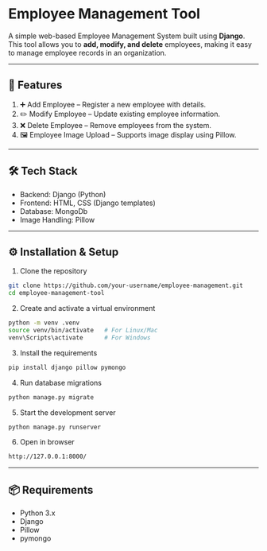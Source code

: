 # Employee Management Tool

A simple web-based Employee Management System built using **Django**.
This tool allows you to **add, modify, and delete** employees, making it easy to manage employee records in an organization.

---

## 🚀 Features

1. ➕ Add Employee – Register a new employee with details.
2. ✏️ Modify Employee – Update existing employee information.
3. ❌ Delete Employee – Remove employees from the system.
4. 🖼️ Employee Image Upload – Supports image display using Pillow.

---

## 🛠️ Tech Stack

- Backend: Django (Python)
- Frontend: HTML, CSS (Django templates)
- Database: MongoDb
- Image Handling: Pillow

---

## ⚙️ Installation & Setup

1. Clone the repository
```bash
git clone https://github.com/your-username/employee-management.git
cd employee-management-tool
```

2. Create and activate a virtual environment
```bash
python -m venv .venv
source venv/bin/activate   # For Linux/Mac
venv\Scripts\activate      # For Windows
```

3. Install the requirements
```bash
pip install django pillow pymongo
```

4. Run database migrations
```bash
python manage.py migrate
```

5. Start the development server
```bash
python manage.py runserver
```

6. Open in browser
```bash
http://127.0.0.1:8000/
```

---

## 📦 Requirements

- Python 3.x
- Django
- Pillow
- pymongo
